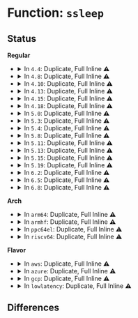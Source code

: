# Function: <code>ssleep</code>

## Status
<b>Regular</b>
<ul>
<li>
<details>
<summary>In <code>4.4</code>: Duplicate, Full Inline ⚠️</summary>

**Collision:** Static Duplication

**Inline:** Full

**Transformation:** False

**Instances:**

```
In init/do_mounts.c (ffffffff81f5a7d0)
Location: include/linux/delay.h:50
Inline: True
Inline callers:
  - init/do_mounts.c:prepare_namespace
```
```
In kernel/power/hibernate.c (ffffffff810cfc89)
Location: include/linux/delay.h:50
Inline: True
```
```
In drivers/pci/pci.c (ffffffff814381bd)
Location: include/linux/delay.h:50
Inline: True
Inline callers:
  - drivers/pci/pci.c:pci_reset_secondary_bus
```
```
In drivers/pci/iov.c (ffffffff81456852)
Location: include/linux/delay.h:50
Inline: True
Inline callers:
  - drivers/pci/iov.c:pci_enable_sriov
  - drivers/pci/iov.c:pci_disable_sriov
  - drivers/pci/iov.c:pci_iov_init
```
```
In drivers/scsi/scsi_error.c (ffffffff815a9a10)
Location: include/linux/delay.h:50
Inline: True
Inline callers:
  - drivers/scsi/scsi_error.c:scsi_try_bus_reset
  - drivers/scsi/scsi_error.c:scsi_try_host_reset
```
```
In drivers/scsi/sr_ioctl.c (ffffffff815c1226)
Location: include/linux/delay.h:50
Inline: True
Inline callers:
  - drivers/scsi/sr_ioctl.c:sr_do_ioctl
```
</details>
</li>
<li>
<details>
<summary>In <code>4.8</code>: Duplicate, Full Inline ⚠️</summary>

**Collision:** Static Duplication

**Inline:** Full

**Transformation:** False

**Instances:**

```
In init/do_mounts.c (ffffffff81f82773)
Location: include/linux/delay.h:50
Inline: True
Inline callers:
  - init/do_mounts.c:prepare_namespace
```
```
In kernel/power/hibernate.c (ffffffff810d4752)
Location: include/linux/delay.h:50
Inline: True
Inline callers:
  - kernel/power/hibernate.c:software_resume
```
```
In drivers/pci/pci.c (ffffffff81483e5d)
Location: include/linux/delay.h:50
Inline: True
Inline callers:
  - drivers/pci/pci.c:pci_reset_secondary_bus
```
```
In drivers/pci/iov.c (ffffffff814a3773)
Location: include/linux/delay.h:50
Inline: True
Inline callers:
  - drivers/pci/iov.c:pci_disable_sriov
  - drivers/pci/iov.c:pci_enable_sriov
  - drivers/pci/iov.c:pci_iov_init
```
```
In drivers/scsi/scsi_error.c (ffffffff816019bb)
Location: include/linux/delay.h:50
Inline: True
Inline callers:
  - drivers/scsi/scsi_error.c:scsi_try_bus_reset
  - drivers/scsi/scsi_error.c:scsi_try_host_reset
```
```
In drivers/scsi/sr_ioctl.c (ffffffff81619966)
Location: include/linux/delay.h:50
Inline: True
Inline callers:
  - drivers/scsi/sr_ioctl.c:sr_do_ioctl
```
</details>
</li>
<li>
<details>
<summary>In <code>4.10</code>: Duplicate, Full Inline ⚠️</summary>

**Collision:** Static Duplication

**Inline:** Full

**Transformation:** False

**Instances:**

```
In init/do_mounts.c (ffffffff81fbe6cd)
Location: include/linux/delay.h:50
Inline: True
Inline callers:
  - init/do_mounts.c:prepare_namespace
```
```
In kernel/power/hibernate.c (ffffffff810db301)
Location: include/linux/delay.h:50
Inline: True
Inline callers:
  - kernel/power/hibernate.c:software_resume
```
```
In drivers/pci/pci.c (ffffffff814a55bd)
Location: include/linux/delay.h:50
Inline: True
Inline callers:
  - drivers/pci/pci.c:pci_reset_secondary_bus
```
```
In drivers/pci/iov.c (ffffffff814c53d3)
Location: include/linux/delay.h:50
Inline: True
Inline callers:
  - drivers/pci/iov.c:pci_disable_sriov
  - drivers/pci/iov.c:pci_enable_sriov
  - drivers/pci/iov.c:pci_iov_init
```
```
In drivers/scsi/scsi_error.c (ffffffff816310ab)
Location: include/linux/delay.h:50
Inline: True
Inline callers:
  - drivers/scsi/scsi_error.c:scsi_try_bus_reset
  - drivers/scsi/scsi_error.c:scsi_try_host_reset
```
```
In drivers/scsi/sr_ioctl.c (ffffffff8164a5f6)
Location: include/linux/delay.h:50
Inline: True
Inline callers:
  - drivers/scsi/sr_ioctl.c:sr_do_ioctl
```
</details>
</li>
<li>
<details>
<summary>In <code>4.13</code>: Duplicate, Full Inline ⚠️</summary>

**Collision:** Static Duplication

**Inline:** Full

**Transformation:** False

**Instances:**

```
In init/do_mounts.c (ffffffff8209e7ff)
Location: include/linux/delay.h:61
Inline: True
Inline callers:
  - init/do_mounts.c:prepare_namespace
```
```
In kernel/power/hibernate.c (ffffffff810da3f6)
Location: include/linux/delay.h:61
Inline: True
Inline callers:
  - kernel/power/hibernate.c:software_resume
```
```
In drivers/pci/pci.c (ffffffff814af5ae)
Location: include/linux/delay.h:61
Inline: True
Inline callers:
  - drivers/pci/pci.c:pci_reset_secondary_bus
```
```
In drivers/pci/iov.c (ffffffff814cf545)
Location: include/linux/delay.h:61
Inline: True
Inline callers:
  - drivers/pci/iov.c:pci_disable_sriov
  - drivers/pci/iov.c:pci_enable_sriov
  - drivers/pci/iov.c:pci_iov_init
```
```
In drivers/scsi/scsi_error.c (ffffffff81645e89)
Location: include/linux/delay.h:61
Inline: True
Inline callers:
  - drivers/scsi/scsi_error.c:scsi_try_bus_reset
  - drivers/scsi/scsi_error.c:scsi_try_host_reset
```
```
In drivers/scsi/sr_ioctl.c (ffffffff8165ee1d)
Location: include/linux/delay.h:61
Inline: True
Inline callers:
  - drivers/scsi/sr_ioctl.c:sr_do_ioctl
```
</details>
</li>
<li>
<details>
<summary>In <code>4.15</code>: Duplicate, Full Inline ⚠️</summary>

**Collision:** Static Duplication

**Inline:** Full

**Transformation:** False

**Instances:**

```
In init/do_mounts.c (ffffffff826a47fc)
Location: include/linux/delay.h:62
Inline: True
Inline callers:
  - init/do_mounts.c:prepare_namespace
```
```
In kernel/power/hibernate.c (ffffffff810e2557)
Location: include/linux/delay.h:62
Inline: True
Inline callers:
  - kernel/power/hibernate.c:software_resume
```
```
In drivers/pci/pci.c (ffffffff814eeace)
Location: include/linux/delay.h:62
Inline: True
Inline callers:
  - drivers/pci/pci.c:pci_reset_secondary_bus
```
```
In drivers/pci/iov.c (ffffffff8150f753)
Location: include/linux/delay.h:62
Inline: True
Inline callers:
  - drivers/pci/iov.c:pci_disable_sriov
  - drivers/pci/iov.c:pci_enable_sriov
  - drivers/pci/iov.c:pci_iov_init
```
```
In drivers/scsi/scsi_error.c (ffffffff816aee5c)
Location: include/linux/delay.h:62
Inline: True
Inline callers:
  - drivers/scsi/scsi_error.c:scsi_try_bus_reset
  - drivers/scsi/scsi_error.c:scsi_try_host_reset
```
```
In drivers/scsi/sr_ioctl.c (ffffffff816c842d)
Location: include/linux/delay.h:62
Inline: True
Inline callers:
  - drivers/scsi/sr_ioctl.c:sr_do_ioctl
```
</details>
</li>
<li>
<details>
<summary>In <code>4.18</code>: Duplicate, Full Inline ⚠️</summary>

**Collision:** Static Duplication

**Inline:** Full

**Transformation:** False

**Instances:**

```
In init/do_mounts.c (ffffffff826cd906)
Location: include/linux/delay.h:62
Inline: True
Inline callers:
  - init/do_mounts.c:prepare_namespace
```
```
In kernel/power/hibernate.c (ffffffff810eadd6)
Location: include/linux/delay.h:62
Inline: True
Inline callers:
  - kernel/power/hibernate.c:software_resume
```
```
In drivers/pci/pci.c (ffffffff8151e80e)
Location: include/linux/delay.h:62
Inline: True
Inline callers:
  - drivers/pci/pci.c:pci_reset_secondary_bus
```
```
In drivers/pci/iov.c (ffffffff81544c35)
Location: include/linux/delay.h:62
Inline: True
Inline callers:
  - drivers/pci/iov.c:pci_iov_init
  - drivers/pci/iov.c:sriov_disable
  - drivers/pci/iov.c:sriov_enable
```
```
In drivers/scsi/scsi_error.c (ffffffff816eb215)
Location: include/linux/delay.h:62
Inline: True
Inline callers:
  - drivers/scsi/scsi_error.c:scsi_try_bus_reset
  - drivers/scsi/scsi_error.c:scsi_try_host_reset
```
```
In drivers/scsi/sr_ioctl.c (ffffffff81704e42)
Location: include/linux/delay.h:62
Inline: True
Inline callers:
  - drivers/scsi/sr_ioctl.c:sr_do_ioctl
```
</details>
</li>
<li>
<details>
<summary>In <code>5.0</code>: Duplicate, Full Inline ⚠️</summary>

**Collision:** Static Duplication

**Inline:** Full

**Transformation:** False

**Instances:**

```
In init/do_mounts.c (ffffffff828838e4)
Location: include/linux/delay.h:62
Inline: True
Inline callers:
  - init/do_mounts.c:prepare_namespace
```
```
In kernel/power/hibernate.c (ffffffff810f6409)
Location: include/linux/delay.h:62
Inline: True
Inline callers:
  - kernel/power/hibernate.c:software_resume
```
```
In drivers/pci/pci.c (ffffffff815345ee)
Location: include/linux/delay.h:62
Inline: True
Inline callers:
  - drivers/pci/pci.c:pci_reset_secondary_bus
```
```
In drivers/pci/iov.c (ffffffff8155c002)
Location: include/linux/delay.h:62
Inline: True
Inline callers:
  - drivers/pci/iov.c:pci_iov_init
  - drivers/pci/iov.c:sriov_disable
  - drivers/pci/iov.c:sriov_enable
```
```
In drivers/scsi/scsi_error.c (ffffffff8170ecc5)
Location: include/linux/delay.h:62
Inline: True
Inline callers:
  - drivers/scsi/scsi_error.c:scsi_try_bus_reset
  - drivers/scsi/scsi_error.c:scsi_try_host_reset
```
```
In drivers/scsi/sr_ioctl.c (ffffffff81727392)
Location: include/linux/delay.h:62
Inline: True
Inline callers:
  - drivers/scsi/sr_ioctl.c:sr_do_ioctl
```
</details>
</li>
<li>
<details>
<summary>In <code>5.3</code>: Duplicate, Full Inline ⚠️</summary>

**Collision:** Static Duplication

**Inline:** Full

**Transformation:** False

**Instances:**

```
In init/do_mounts.c (ffffffff8289a90b)
Location: include/linux/delay.h:63
Inline: True
Inline callers:
  - init/do_mounts.c:prepare_namespace
```
```
In kernel/power/hibernate.c (ffffffff810fe9ac)
Location: include/linux/delay.h:63
Inline: True
Inline callers:
  - kernel/power/hibernate.c:software_resume
```
```
In drivers/pci/pci.c (ffffffff81563a9f)
Location: include/linux/delay.h:63
Inline: True
Inline callers:
  - drivers/pci/pci.c:pci_reset_secondary_bus
```
```
In drivers/pci/iov.c (ffffffff8158c291)
Location: include/linux/delay.h:63
Inline: True
Inline callers:
  - drivers/pci/iov.c:pci_iov_init
  - drivers/pci/iov.c:sriov_disable
  - drivers/pci/iov.c:sriov_enable
```
```
In drivers/scsi/scsi_error.c (ffffffff8174a465)
Location: include/linux/delay.h:63
Inline: True
Inline callers:
  - drivers/scsi/scsi_error.c:scsi_try_bus_reset
  - drivers/scsi/scsi_error.c:scsi_try_host_reset
```
```
In drivers/scsi/sr_ioctl.c (ffffffff81762ad2)
Location: include/linux/delay.h:63
Inline: True
Inline callers:
  - drivers/scsi/sr_ioctl.c:sr_do_ioctl
```
</details>
</li>
<li>
<details>
<summary>In <code>5.4</code>: Duplicate, Full Inline ⚠️</summary>

**Collision:** Static Duplication

**Inline:** Full

**Transformation:** False

**Instances:**

```
In init/do_mounts.c (ffffffff8289d8f0)
Location: include/linux/delay.h:63
Inline: True
Inline callers:
  - init/do_mounts.c:prepare_namespace
```
```
In kernel/power/hibernate.c (ffffffff8110adf8)
Location: include/linux/delay.h:63
Inline: True
Inline callers:
  - kernel/power/hibernate.c:software_resume
```
```
In drivers/pci/pci.c (ffffffff81584d7f)
Location: include/linux/delay.h:63
Inline: True
Inline callers:
  - drivers/pci/pci.c:pci_reset_secondary_bus
```
```
In drivers/pci/iov.c (ffffffff815ade44)
Location: include/linux/delay.h:63
Inline: True
Inline callers:
  - drivers/pci/iov.c:pci_iov_init
  - drivers/pci/iov.c:sriov_disable
  - drivers/pci/iov.c:sriov_enable
```
```
In drivers/scsi/scsi_error.c (ffffffff8176e5d5)
Location: include/linux/delay.h:63
Inline: True
Inline callers:
  - drivers/scsi/scsi_error.c:scsi_try_bus_reset
  - drivers/scsi/scsi_error.c:scsi_try_host_reset
```
```
In drivers/scsi/sr_ioctl.c (ffffffff81786ac2)
Location: include/linux/delay.h:63
Inline: True
Inline callers:
  - drivers/scsi/sr_ioctl.c:sr_do_ioctl
```
</details>
</li>
<li>
<details>
<summary>In <code>5.8</code>: Duplicate, Full Inline ⚠️</summary>

**Collision:** Static Duplication

**Inline:** Full

**Transformation:** False

**Instances:**

```
In init/do_mounts.c (ffffffff82cc3eb7)
Location: include/linux/delay.h:63
Inline: True
Inline callers:
  - init/do_mounts.c:prepare_namespace
```
```
In kernel/power/hibernate.c (ffffffff81115a60)
Location: include/linux/delay.h:63
Inline: True
Inline callers:
  - kernel/power/hibernate.c:software_resume
```
```
In drivers/pci/pci.c (ffffffff8162b9df)
Location: include/linux/delay.h:63
Inline: True
Inline callers:
  - drivers/pci/pci.c:pci_reset_secondary_bus
```
```
In drivers/pci/iov.c (ffffffff816565f3)
Location: include/linux/delay.h:63
Inline: True
Inline callers:
  - drivers/pci/iov.c:sriov_init
  - drivers/pci/iov.c:sriov_disable
  - drivers/pci/iov.c:sriov_enable
```
```
In drivers/scsi/scsi_error.c (ffffffff818316cf)
Location: include/linux/delay.h:63
Inline: True
Inline callers:
  - drivers/scsi/scsi_error.c:scsi_try_bus_reset
  - drivers/scsi/scsi_error.c:scsi_try_host_reset
```
```
In drivers/scsi/sr_ioctl.c (ffffffff8184b042)
Location: include/linux/delay.h:63
Inline: True
Inline callers:
  - drivers/scsi/sr_ioctl.c:sr_do_ioctl
```
</details>
</li>
<li>
<details>
<summary>In <code>5.11</code>: Duplicate, Full Inline ⚠️</summary>

**Collision:** Static Duplication

**Inline:** Full

**Transformation:** False

**Instances:**

```
In init/do_mounts.c (ffffffff82faffe1)
Location: include/linux/delay.h:63
Inline: True
Inline callers:
  - init/do_mounts.c:prepare_namespace
```
```
In kernel/power/hibernate.c (ffffffff81bdf28d)
Location: include/linux/delay.h:63
Inline: True
```
```
In drivers/pci/pci.c (ffffffff816516df)
Location: include/linux/delay.h:63
Inline: True
Inline callers:
  - drivers/pci/pci.c:pci_reset_secondary_bus
```
```
In drivers/pci/iov.c (ffffffff81676b9c)
Location: include/linux/delay.h:63
Inline: True
Inline callers:
  - drivers/pci/iov.c:sriov_init
  - drivers/pci/iov.c:sriov_disable
  - drivers/pci/iov.c:sriov_enable
```
```
In drivers/scsi/scsi_error.c (ffffffff818422df)
Location: include/linux/delay.h:63
Inline: True
Inline callers:
  - drivers/scsi/scsi_error.c:scsi_try_bus_reset
  - drivers/scsi/scsi_error.c:scsi_try_host_reset
```
```
In drivers/scsi/sr_ioctl.c (ffffffff8185b462)
Location: include/linux/delay.h:63
Inline: True
Inline callers:
  - drivers/scsi/sr_ioctl.c:sr_do_ioctl
```
</details>
</li>
<li>
<details>
<summary>In <code>5.13</code>: Duplicate, Full Inline ⚠️</summary>

**Collision:** Static Duplication

**Inline:** Full

**Transformation:** False

**Instances:**

```
In init/do_mounts.c (ffffffff831ba044)
Location: include/linux/delay.h:63
Inline: True
Inline callers:
  - init/do_mounts.c:prepare_namespace
```
```
In kernel/power/hibernate.c (ffffffff81bd13dd)
Location: include/linux/delay.h:63
Inline: True
```
```
In drivers/pci/pci.c (ffffffff8163414f)
Location: include/linux/delay.h:63
Inline: True
Inline callers:
  - drivers/pci/pci.c:pci_reset_secondary_bus
```
```
In drivers/pci/iov.c (ffffffff816591b1)
Location: include/linux/delay.h:63
Inline: True
Inline callers:
  - drivers/pci/iov.c:sriov_init
  - drivers/pci/iov.c:sriov_disable
  - drivers/pci/iov.c:sriov_enable
```
```
In drivers/scsi/scsi_error.c (ffffffff818254f5)
Location: include/linux/delay.h:63
Inline: True
Inline callers:
  - drivers/scsi/scsi_error.c:scsi_try_bus_reset
  - drivers/scsi/scsi_error.c:scsi_try_host_reset
```
```
In drivers/scsi/sr_ioctl.c (ffffffff8183e452)
Location: include/linux/delay.h:63
Inline: True
Inline callers:
  - drivers/scsi/sr_ioctl.c:sr_do_ioctl
```
</details>
</li>
<li>
<details>
<summary>In <code>5.15</code>: Duplicate, Full Inline ⚠️</summary>

**Collision:** Static Duplication

**Inline:** Full

**Transformation:** False

**Instances:**

```
In init/do_mounts.c (ffffffff8329a502)
Location: include/linux/delay.h:75
Inline: True
Inline callers:
  - init/do_mounts.c:prepare_namespace
```
```
In kernel/power/hibernate.c (ffffffff81ca9f46)
Location: include/linux/delay.h:75
Inline: True
```
```
In drivers/pci/pci.c (ffffffff816a432f)
Location: include/linux/delay.h:75
Inline: True
Inline callers:
  - drivers/pci/pci.c:pci_reset_secondary_bus
```
```
In drivers/pci/iov.c (ffffffff816cb06f)
Location: include/linux/delay.h:75
Inline: True
Inline callers:
  - drivers/pci/iov.c:sriov_init
  - drivers/pci/iov.c:sriov_disable
  - drivers/pci/iov.c:sriov_enable
```
```
In drivers/scsi/scsi_error.c (ffffffff818b0d75)
Location: include/linux/delay.h:75
Inline: True
Inline callers:
  - drivers/scsi/scsi_error.c:scsi_try_bus_reset
  - drivers/scsi/scsi_error.c:scsi_try_host_reset
```
```
In drivers/scsi/sr_ioctl.c (ffffffff818caf1f)
Location: include/linux/delay.h:75
Inline: True
Inline callers:
  - drivers/scsi/sr_ioctl.c:sr_do_ioctl
```
</details>
</li>
<li>
<details>
<summary>In <code>5.19</code>: Duplicate, Full Inline ⚠️</summary>

**Collision:** Static Duplication

**Inline:** Full

**Transformation:** False

**Instances:**

```
In init/do_mounts.c (ffffffff834487b2)
Location: include/linux/delay.h:75
Inline: True
Inline callers:
  - init/do_mounts.c:prepare_namespace
```
```
In kernel/power/hibernate.c (ffffffff81e5a01a)
Location: include/linux/delay.h:75
Inline: True
```
```
In security/selinux/selinuxfs.c (ffffffff815cf37b)
Location: include/linux/delay.h:75
Inline: True
Inline callers:
  - security/selinux/selinuxfs.c:sel_write_checkreqprot
```
```
In drivers/pci/pci.c (ffffffff817c6734)
Location: include/linux/delay.h:75
Inline: True
Inline callers:
  - drivers/pci/pci.c:pci_reset_secondary_bus
```
```
In drivers/pci/iov.c (ffffffff817f1685)
Location: include/linux/delay.h:75
Inline: True
Inline callers:
  - drivers/pci/iov.c:sriov_init
  - drivers/pci/iov.c:sriov_disable
  - drivers/pci/iov.c:sriov_enable
```
```
In drivers/scsi/scsi_error.c (ffffffff819fbdeb)
Location: include/linux/delay.h:75
Inline: True
Inline callers:
  - drivers/scsi/scsi_error.c:scsi_try_bus_reset
  - drivers/scsi/scsi_error.c:scsi_try_host_reset
```
```
In drivers/scsi/sr_ioctl.c (ffffffff81a180b5)
Location: include/linux/delay.h:75
Inline: True
Inline callers:
  - drivers/scsi/sr_ioctl.c:sr_do_ioctl
```
</details>
</li>
<li>
<details>
<summary>In <code>6.2</code>: Duplicate, Full Inline ⚠️</summary>

**Collision:** Static Duplication

**Inline:** Full

**Transformation:** False

**Instances:**

```
In init/do_mounts.c (ffffffff83e6277a)
Location: include/linux/delay.h:75
Inline: True
Inline callers:
  - init/do_mounts.c:prepare_namespace
```
```
In kernel/power/hibernate.c (ffffffff81184182)
Location: include/linux/delay.h:75
Inline: True
```
```
In security/selinux/selinuxfs.c (ffffffff8167cf7a)
Location: include/linux/delay.h:75
Inline: True
Inline callers:
  - security/selinux/selinuxfs.c:sel_write_checkreqprot
```
```
In drivers/pci/iov.c (ffffffff81919d86)
Location: include/linux/delay.h:75
Inline: True
Inline callers:
  - drivers/pci/iov.c:sriov_init
  - drivers/pci/iov.c:sriov_disable
  - drivers/pci/iov.c:sriov_enable
```
```
In drivers/scsi/scsi_error.c (ffffffff81b79f6b)
Location: include/linux/delay.h:75
Inline: True
Inline callers:
  - drivers/scsi/scsi_error.c:scsi_try_bus_reset
  - drivers/scsi/scsi_error.c:scsi_try_host_reset
```
```
In drivers/scsi/sr_ioctl.c (ffffffff81b98fe5)
Location: include/linux/delay.h:75
Inline: True
Inline callers:
  - drivers/scsi/sr_ioctl.c:sr_do_ioctl
```
</details>
</li>
<li>
<details>
<summary>In <code>6.5</code>: Duplicate, Full Inline ⚠️</summary>

**Collision:** Static Duplication

**Inline:** Full

**Transformation:** False

**Instances:**

```
In init/do_mounts.c (ffffffff83682cbb)
Location: include/linux/delay.h:76
Inline: True
Inline callers:
  - init/do_mounts.c:prepare_namespace
```
```
In kernel/power/hibernate.c (ffffffff836ced12)
Location: include/linux/delay.h:76
Inline: True
Inline callers:
  - kernel/power/hibernate.c:find_resume_device
```
```
In drivers/pci/iov.c (ffffffff8195d3a9)
Location: include/linux/delay.h:76
Inline: True
Inline callers:
  - drivers/pci/iov.c:sriov_init
  - drivers/pci/iov.c:sriov_disable
  - drivers/pci/iov.c:sriov_enable
```
```
In drivers/scsi/scsi_error.c (ffffffff81bcdc7b)
Location: include/linux/delay.h:76
Inline: True
Inline callers:
  - drivers/scsi/scsi_error.c:scsi_try_bus_reset
  - drivers/scsi/scsi_error.c:scsi_try_host_reset
```
```
In drivers/scsi/sr_ioctl.c (ffffffff81bef546)
Location: include/linux/delay.h:76
Inline: True
Inline callers:
  - drivers/scsi/sr_ioctl.c:sr_do_ioctl
```
</details>
</li>
<li>
<details>
<summary>In <code>6.8</code>: Duplicate, Full Inline ⚠️</summary>

**Collision:** Static Duplication

**Inline:** Full

**Transformation:** False

**Instances:**

```
In init/do_mounts.c (ffffffff838b1d93)
Location: include/linux/delay.h:76
Inline: True
Inline callers:
  - init/do_mounts.c:prepare_namespace
```
```
In kernel/power/hibernate.c (ffffffff83900122)
Location: include/linux/delay.h:76
Inline: True
Inline callers:
  - kernel/power/hibernate.c:find_resume_device
```
```
In drivers/pci/iov.c (ffffffff819a69fd)
Location: include/linux/delay.h:76
Inline: True
Inline callers:
  - drivers/pci/iov.c:sriov_init
  - drivers/pci/iov.c:sriov_disable
  - drivers/pci/iov.c:sriov_enable
```
```
In drivers/scsi/scsi_error.c (ffffffff81c2289b)
Location: include/linux/delay.h:76
Inline: True
Inline callers:
  - drivers/scsi/scsi_error.c:scsi_try_bus_reset
  - drivers/scsi/scsi_error.c:scsi_try_host_reset
```
```
In drivers/scsi/sr_ioctl.c (ffffffff81c44ce6)
Location: include/linux/delay.h:76
Inline: True
Inline callers:
  - drivers/scsi/sr_ioctl.c:sr_do_ioctl
```
</details>
</li>
</ul>
<b>Arch</b>
<ul>
<li>
<details>
<summary>In <code>arm64</code>: Duplicate, Full Inline ⚠️</summary>

**Collision:** Static Duplication

**Inline:** Full

**Transformation:** False

**Instances:**

```
In init/do_mounts.c (ffff800011431a40)
Location: include/linux/delay.h:63
Inline: True
Inline callers:
  - init/do_mounts.c:prepare_namespace
```
```
In drivers/pci/pci.c (ffff8000106e9404)
Location: include/linux/delay.h:63
Inline: True
Inline callers:
  - drivers/pci/pci.c:pci_reset_secondary_bus
```
```
In drivers/pci/iov.c (ffff800010717d6c)
Location: include/linux/delay.h:63
Inline: True
Inline callers:
  - drivers/pci/iov.c:pci_iov_init
  - drivers/pci/iov.c:sriov_disable
  - drivers/pci/iov.c:sriov_enable
```
```
In drivers/scsi/scsi_error.c (ffff800010971fc0)
Location: include/linux/delay.h:63
Inline: True
Inline callers:
  - drivers/scsi/scsi_error.c:scsi_try_bus_reset
  - drivers/scsi/scsi_error.c:scsi_try_host_reset
```
```
In drivers/scsi/sr_ioctl.c (ffff80001098d62c)
Location: include/linux/delay.h:63
Inline: True
Inline callers:
  - drivers/scsi/sr_ioctl.c:sr_do_ioctl
```
```
In drivers/rtc/rtc-mv.c (ffff80001149dee8)
Location: include/linux/delay.h:63
Inline: True
Inline callers:
  - drivers/rtc/rtc-mv.c:mv_rtc_probe
```
</details>
</li>
<li>
<details>
<summary>In <code>armhf</code>: Duplicate, Full Inline ⚠️</summary>

**Collision:** Static Duplication

**Inline:** Full

**Transformation:** False

**Instances:**

```
In init/do_mounts.c (c1501a6c)
Location: include/linux/delay.h:63
Inline: True
Inline callers:
  - init/do_mounts.c:prepare_namespace
```
```
In kernel/power/hibernate.c (c03bd0a0)
Location: include/linux/delay.h:63
Inline: True
Inline callers:
  - kernel/power/hibernate.c:software_resume
```
```
In drivers/pci/pci.c (c08843a8)
Location: include/linux/delay.h:63
Inline: True
Inline callers:
  - drivers/pci/pci.c:pci_reset_secondary_bus
```
```
In drivers/pci/iov.c (c08a249c)
Location: include/linux/delay.h:63
Inline: True
Inline callers:
  - drivers/pci/iov.c:pci_iov_init
  - drivers/pci/iov.c:sriov_disable
  - drivers/pci/iov.c:sriov_enable
```
```
In drivers/scsi/scsi_error.c (c0a460ac)
Location: include/linux/delay.h:63
Inline: True
Inline callers:
  - drivers/scsi/scsi_error.c:scsi_try_bus_reset
  - drivers/scsi/scsi_error.c:scsi_try_host_reset
```
```
In drivers/scsi/sr_ioctl.c (c0a5f834)
Location: include/linux/delay.h:63
Inline: True
Inline callers:
  - drivers/scsi/sr_ioctl.c:sr_do_ioctl
```
```
In drivers/rtc/rtc-mv.c (c15a0524)
Location: include/linux/delay.h:63
Inline: True
Inline callers:
  - drivers/rtc/rtc-mv.c:mv_rtc_probe
```
</details>
</li>
<li>
<details>
<summary>In <code>ppc64el</code>: Duplicate, Full Inline ⚠️</summary>

**Collision:** Static Duplication

**Inline:** Full

**Transformation:** False

**Instances:**

```
In init/do_mounts.c (c000000001344ed0)
Location: include/linux/delay.h:63
Inline: True
Inline callers:
  - init/do_mounts.c:prepare_namespace
```
```
In arch/powerpc/kernel/eeh_driver.c (c00000000004ae50)
Location: include/linux/delay.h:63
Inline: True
Inline callers:
  - arch/powerpc/kernel/eeh_driver.c:eeh_reset_device
```
```
In arch/powerpc/platforms/pseries/mobility.c (c0000000000f4a50)
Location: include/linux/delay.h:63
Inline: True
Inline callers:
  - arch/powerpc/platforms/pseries/mobility.c:migration_store
```
```
In arch/powerpc/platforms/pseries/suspend.c (c000000000104760)
Location: include/linux/delay.h:63
Inline: True
```
```
In drivers/pci/pci.c (c0000000008642d4)
Location: include/linux/delay.h:63
Inline: True
Inline callers:
  - drivers/pci/pci.c:pci_reset_secondary_bus
```
```
In drivers/pci/iov.c (c0000000008875f0)
Location: include/linux/delay.h:63
Inline: True
Inline callers:
  - drivers/pci/iov.c:sriov_init
  - drivers/pci/iov.c:sriov_disable
  - drivers/pci/iov.c:sriov_enable
```
```
In drivers/scsi/scsi_error.c (c000000000a2aa20)
Location: include/linux/delay.h:63
Inline: True
Inline callers:
  - drivers/scsi/scsi_error.c:scsi_try_bus_reset
  - drivers/scsi/scsi_error.c:scsi_try_host_reset
```
```
In drivers/scsi/sr_ioctl.c (c000000000a4ebbc)
Location: include/linux/delay.h:63
Inline: True
Inline callers:
  - drivers/scsi/sr_ioctl.c:sr_do_ioctl
```
</details>
</li>
<li>
<details>
<summary>In <code>riscv64</code>: Duplicate, Full Inline ⚠️</summary>

**Collision:** Static Duplication

**Inline:** Full

**Transformation:** False

**Instances:**

```
In init/do_mounts.c (ffffffe0000016ee)
Location: include/linux/delay.h:63
Inline: True
Inline callers:
  - init/do_mounts.c:prepare_namespace
```
```
In drivers/pci/pci.c (ffffffe0004bf7ea)
Location: include/linux/delay.h:63
Inline: True
Inline callers:
  - drivers/pci/pci.c:pci_reset_secondary_bus
```
```
In drivers/pci/iov.c (ffffffe0004e0f78)
Location: include/linux/delay.h:63
Inline: True
Inline callers:
  - drivers/pci/iov.c:pci_iov_init
  - drivers/pci/iov.c:sriov_disable
  - drivers/pci/iov.c:sriov_enable
```
```
In drivers/scsi/scsi_error.c (ffffffe0005daa2e)
Location: include/linux/delay.h:63
Inline: True
Inline callers:
  - drivers/scsi/scsi_error.c:scsi_try_bus_reset
  - drivers/scsi/scsi_error.c:scsi_try_host_reset
```
```
In drivers/scsi/sr_ioctl.c (ffffffe0005f19b2)
Location: include/linux/delay.h:63
Inline: True
Inline callers:
  - drivers/scsi/sr_ioctl.c:sr_do_ioctl
```
</details>
</li>
</ul>
<b>Flavor</b>
<ul>
<li>
<details>
<summary>In <code>aws</code>: Duplicate, Full Inline ⚠️</summary>

**Collision:** Static Duplication

**Inline:** Full

**Transformation:** False

**Instances:**

```
In init/do_mounts.c (ffffffff8288b8f0)
Location: include/linux/delay.h:63
Inline: True
Inline callers:
  - init/do_mounts.c:prepare_namespace
```
```
In kernel/power/hibernate.c (ffffffff81103058)
Location: include/linux/delay.h:63
Inline: True
Inline callers:
  - kernel/power/hibernate.c:software_resume
```
```
In drivers/pci/pci.c (ffffffff8157929f)
Location: include/linux/delay.h:63
Inline: True
Inline callers:
  - drivers/pci/pci.c:pci_reset_secondary_bus
```
```
In drivers/pci/iov.c (ffffffff815a1611)
Location: include/linux/delay.h:63
Inline: True
Inline callers:
  - drivers/pci/iov.c:pci_iov_init
  - drivers/pci/iov.c:sriov_disable
  - drivers/pci/iov.c:sriov_enable
```
```
In drivers/scsi/scsi_error.c (ffffffff81722cc5)
Location: include/linux/delay.h:63
Inline: True
Inline callers:
  - drivers/scsi/scsi_error.c:scsi_try_bus_reset
  - drivers/scsi/scsi_error.c:scsi_try_host_reset
```
```
In drivers/scsi/sr_ioctl.c (ffffffff8173b1b2)
Location: include/linux/delay.h:63
Inline: True
Inline callers:
  - drivers/scsi/sr_ioctl.c:sr_do_ioctl
```
</details>
</li>
<li>
<details>
<summary>In <code>azure</code>: Duplicate, Full Inline ⚠️</summary>

**Collision:** Static Duplication

**Inline:** Full

**Transformation:** False

**Instances:**

```
In init/do_mounts.c (ffffffff8288986d)
Location: include/linux/delay.h:63
Inline: True
Inline callers:
  - init/do_mounts.c:prepare_namespace
```
```
In kernel/power/hibernate.c (ffffffff810f42b8)
Location: include/linux/delay.h:63
Inline: True
Inline callers:
  - kernel/power/hibernate.c:software_resume
```
```
In drivers/pci/pci.c (ffffffff815679df)
Location: include/linux/delay.h:63
Inline: True
Inline callers:
  - drivers/pci/pci.c:pci_reset_secondary_bus
```
```
In drivers/pci/iov.c (ffffffff815907a4)
Location: include/linux/delay.h:63
Inline: True
Inline callers:
  - drivers/pci/iov.c:pci_iov_init
  - drivers/pci/iov.c:sriov_disable
  - drivers/pci/iov.c:sriov_enable
```
```
In drivers/scsi/scsi_error.c (ffffffff816fc0f5)
Location: include/linux/delay.h:63
Inline: True
Inline callers:
  - drivers/scsi/scsi_error.c:scsi_try_bus_reset
  - drivers/scsi/scsi_error.c:scsi_try_host_reset
```
```
In drivers/scsi/sr_ioctl.c (ffffffff8171ce52)
Location: include/linux/delay.h:63
Inline: True
Inline callers:
  - drivers/scsi/sr_ioctl.c:sr_do_ioctl
```
</details>
</li>
<li>
<details>
<summary>In <code>gcp</code>: Duplicate, Full Inline ⚠️</summary>

**Collision:** Static Duplication

**Inline:** Full

**Transformation:** False

**Instances:**

```
In init/do_mounts.c (ffffffff8289e8f0)
Location: include/linux/delay.h:63
Inline: True
Inline callers:
  - init/do_mounts.c:prepare_namespace
```
```
In kernel/power/hibernate.c (ffffffff811012c8)
Location: include/linux/delay.h:63
Inline: True
Inline callers:
  - kernel/power/hibernate.c:software_resume
```
```
In drivers/pci/pci.c (ffffffff81578acf)
Location: include/linux/delay.h:63
Inline: True
Inline callers:
  - drivers/pci/pci.c:pci_reset_secondary_bus
```
```
In drivers/pci/iov.c (ffffffff815a1b94)
Location: include/linux/delay.h:63
Inline: True
Inline callers:
  - drivers/pci/iov.c:pci_iov_init
  - drivers/pci/iov.c:sriov_disable
  - drivers/pci/iov.c:sriov_enable
```
```
In drivers/scsi/scsi_error.c (ffffffff81761a95)
Location: include/linux/delay.h:63
Inline: True
Inline callers:
  - drivers/scsi/scsi_error.c:scsi_try_bus_reset
  - drivers/scsi/scsi_error.c:scsi_try_host_reset
```
```
In drivers/scsi/sr_ioctl.c (ffffffff8177b942)
Location: include/linux/delay.h:63
Inline: True
Inline callers:
  - drivers/scsi/sr_ioctl.c:sr_do_ioctl
```
</details>
</li>
<li>
<details>
<summary>In <code>lowlatency</code>: Duplicate, Full Inline ⚠️</summary>

**Collision:** Static Duplication

**Inline:** Full

**Transformation:** False

**Instances:**

```
In init/do_mounts.c (ffffffff8289e8f5)
Location: include/linux/delay.h:63
Inline: True
Inline callers:
  - init/do_mounts.c:prepare_namespace
```
```
In kernel/power/hibernate.c (ffffffff8110c698)
Location: include/linux/delay.h:63
Inline: True
Inline callers:
  - kernel/power/hibernate.c:software_resume
```
```
In drivers/pci/pci.c (ffffffff81592f8f)
Location: include/linux/delay.h:63
Inline: True
Inline callers:
  - drivers/pci/pci.c:pci_reset_secondary_bus
```
```
In drivers/pci/iov.c (ffffffff815bbf94)
Location: include/linux/delay.h:63
Inline: True
Inline callers:
  - drivers/pci/iov.c:pci_iov_init
  - drivers/pci/iov.c:sriov_disable
  - drivers/pci/iov.c:sriov_enable
```
```
In drivers/scsi/scsi_error.c (ffffffff8177d0f5)
Location: include/linux/delay.h:63
Inline: True
Inline callers:
  - drivers/scsi/scsi_error.c:scsi_try_bus_reset
  - drivers/scsi/scsi_error.c:scsi_try_host_reset
```
```
In drivers/scsi/sr_ioctl.c (ffffffff81795772)
Location: include/linux/delay.h:63
Inline: True
Inline callers:
  - drivers/scsi/sr_ioctl.c:sr_do_ioctl
```
</details>
</li>
</ul>

## Differences
